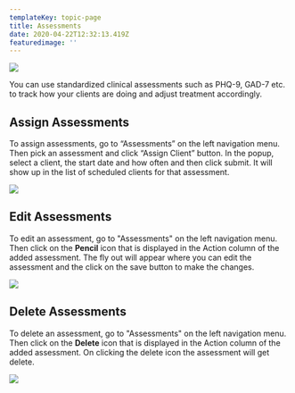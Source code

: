 ```yaml
---
templateKey: topic-page
title: Assessments
date: 2020-04-22T12:32:13.419Z
featuredimage: ''
---
```

![](/img/assessments.png)

You can use standardized clinical assessments such as PHQ-9, GAD-7 etc. to track how your clients are doing and adjust treatment accordingly.

## Assign Assessments

To assign assessments, go to “Assessments” on the left navigation menu. Then pick an assessment and click “Assign Client” button. In the popup, select a client, the start date and how often and then click submit. It will show up in the list of scheduled clients for that assessment.

![](/img/assessment2.png)

## 

## Edit Assessments

To edit an assessment, go to "Assessments" on the left navigation menu. Then click on the **Pencil** icon that is displayed in the Action column of the added assessment. The fly out will appear where you can edit the assessment and the click on the save button to make the changes.

![](/img/assessments.png)

## Delete Assessments

To delete an assessment, go to "Assessments" on the left navigation menu. Then click on the **Delete** icon that is displayed in the Action column of the added assessment. On clicking the delete icon the assessment will get delete.

![](/img/assessments.png)
